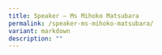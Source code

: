```yaml
---
title: Speaker – Ms Mihoko Matsubara
permalink: /speaker-ms-mihoko-matsubara/
variant: markdown
description: ""
---
```

